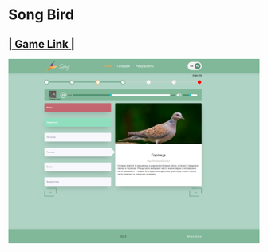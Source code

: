 # Song Bird

## [| Game Link |](https://birdssong.netlify.app/)

![screenshot](/src/assets/png/screenshot.PNG)